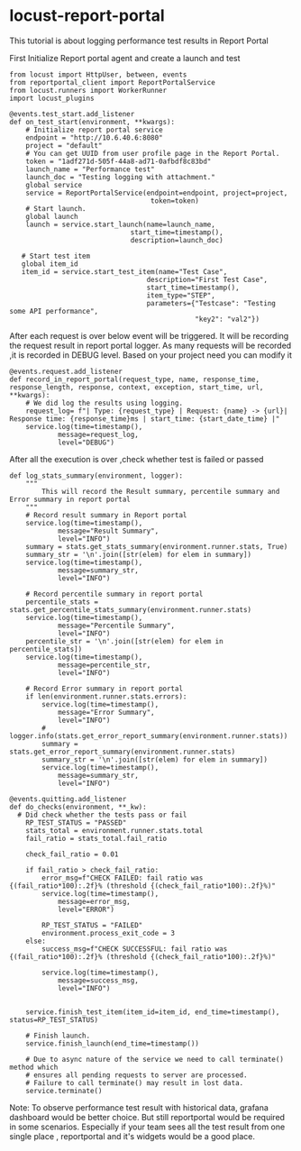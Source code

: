 # locust-report-portal

This tutorial is about logging performance test results in Report Portal

First Initialize Report portal agent and create a launch and test
```
from locust import HttpUser, between, events
from reportportal_client import ReportPortalService
from locust.runners import WorkerRunner
import locust_plugins

@events.test_start.add_listener
def on_test_start(environment, **kwargs):
    # Initialize report portal service
    endpoint = "http://10.6.40.6:8080"
    project = "default"
    # You can get UUID from user profile page in the Report Portal.
    token = "1adf271d-505f-44a8-ad71-0afbdf8c83bd"
    launch_name = "Performance test"
    launch_doc = "Testing logging with attachment."
    global service
    service = ReportPortalService(endpoint=endpoint, project=project,
                                   token=token)
    # Start launch.
    global launch
    launch = service.start_launch(name=launch_name,
                              start_time=timestamp(),
                              description=launch_doc)
   
   # Start test item
   global item_id
   item_id = service.start_test_item(name="Test Case",
                                  description="First Test Case",
                                  start_time=timestamp(),
                                  item_type="STEP",
                                  parameters={"Testcase": "Testing some API performance",
                                              "key2": "val2"})
```

After each request is over below event will be triggered. It will be recording the request result in report portal logger.
As many requests will be recorded ,it is recorded in DEBUG level. Based on your project need you can modify it

```
@events.request.add_listener
def record_in_report_portal(request_type, name, response_time, response_length, response, context, exception, start_time, url, **kwargs):
    # We did log the results using logging.
    request_log= f"| Type: {request_type} | Request: {name} -> {url}| Response time: {response_time}ms | start_time: {start_date_time} |"
    service.log(time=timestamp(),
            message=request_log,
            level="DEBUG")
```

After all the execution is over ,check whether test is failed or passed

```
def log_stats_summary(environment, logger):
    """
        This will record the Result summary, percentile summary and Error summary in report portal
    """
    # Record result summary in Report portal
    service.log(time=timestamp(),
            message="Result Summary",
            level="INFO")
    summary = stats.get_stats_summary(environment.runner.stats, True)
    summary_str = '\n'.join([str(elem) for elem in summary])
    service.log(time=timestamp(),
            message=summary_str,
            level="INFO")
    
    # Record percentile summary in report portal
    percentile_stats = stats.get_percentile_stats_summary(environment.runner.stats)
    service.log(time=timestamp(),
            message="Percentile Summary",
            level="INFO")
    percentile_str = '\n'.join([str(elem) for elem in percentile_stats])
    service.log(time=timestamp(),
            message=percentile_str,
            level="INFO")
    
    # Record Error summary in report portal
    if len(environment.runner.stats.errors):
        service.log(time=timestamp(),
            message="Error Summary",
            level="INFO")
        # logger.info(stats.get_error_report_summary(environment.runner.stats))
        summary = stats.get_error_report_summary(environment.runner.stats)
        summary_str = '\n'.join([str(elem) for elem in summary])
        service.log(time=timestamp(),
            message=summary_str,
            level="INFO")
        
@events.quitting.add_listener
def do_checks(environment, **_kw):
  # Did check whether the tests pass or fail
    RP_TEST_STATUS = "PASSED"
    stats_total = environment.runner.stats.total
    fail_ratio = stats_total.fail_ratio

    check_fail_ratio = 0.01

    if fail_ratio > check_fail_ratio:
        error_msg=f"CHECK FAILED: fail ratio was {(fail_ratio*100):.2f}% (threshold {(check_fail_ratio*100):.2f}%)"
        service.log(time=timestamp(),
            message=error_msg,
            level="ERROR")
        
        RP_TEST_STATUS = "FAILED"
        environment.process_exit_code = 3
    else:
        success_msg=f"CHECK SUCCESSFUL: fail ratio was {(fail_ratio*100):.2f}% (threshold {(check_fail_ratio*100):.2f}%)"
        
        service.log(time=timestamp(),
            message=success_msg,
            level="INFO")


    service.finish_test_item(item_id=item_id, end_time=timestamp(), status=RP_TEST_STATUS)

    # Finish launch.
    service.finish_launch(end_time=timestamp())

    # Due to async nature of the service we need to call terminate() method which
    # ensures all pending requests to server are processed.
    # Failure to call terminate() may result in lost data.
    service.terminate()
```

Note: To observe performance test result with historical data, grafana dashboard would be better choice. But still reportportal would be required in some scenarios. Especially if your team sees all the test result from one single place , reportportal and it's widgets would be a good place.
